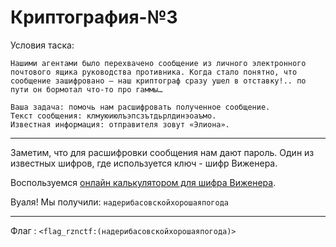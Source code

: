 # Криптография-№3

Условия таска:
```
Нашими агентами было перехвачено сообщение из личного электронного почтового ящика руководства противника. Когда стало понятно, что сообщение зашифровано – наш криптограф сразу ушел в отставку!.. по пути он бормотал что-то про гаммы…

Ваша задача: помочь нам расшифровать полученное сообщение.
Текст сообщения: клмуюиюлъэпсзътдьрлдинэоаъмо.
Известная информация: отправителя зовут «Элиона».
```
---

Заметим, что для расшифровки сообщения нам дают пароль. Один из известных шифров, где используется ключ - шифр Виженера.

Воспользуемся [онлайн калькулятором для шифра Виженера](https://planetcalc.ru/2468/). 

Вуаля! Мы получили: `надерибасовскойхорошаяпогода`

---

Флаг : `<flag_rznctf:(надерибасовскойхорошаяпогода)>`
